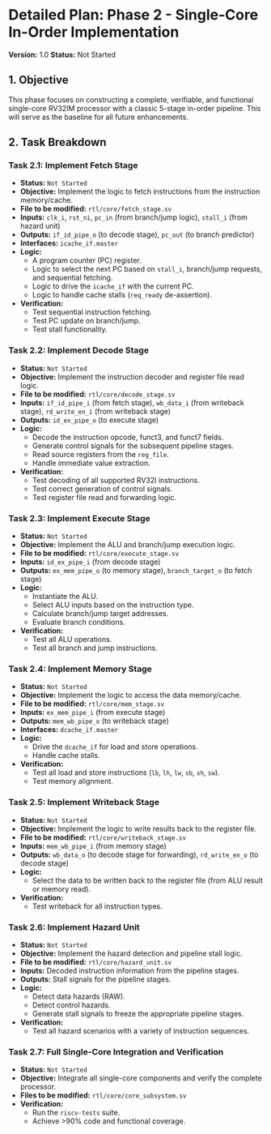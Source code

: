 # Detailed Plan: Phase 2 - Single-Core In-Order Implementation

**Version:** 1.0
**Status:** Not Started

## 1. Objective

This phase focuses on constructing a complete, verifiable, and functional single-core RV32IM processor with a classic 5-stage in-order pipeline. This will serve as the baseline for all future enhancements.

## 2. Task Breakdown

### Task 2.1: Implement Fetch Stage

*   **Status:** `Not Started`
*   **Objective:** Implement the logic to fetch instructions from the instruction memory/cache.
*   **File to be modified:** `rtl/core/fetch_stage.sv`
*   **Inputs:** `clk_i`, `rst_ni`, `pc_in` (from branch/jump logic), `stall_i` (from hazard unit)
*   **Outputs:** `if_id_pipe_o` (to decode stage), `pc_out` (to branch predictor)
*   **Interfaces:** `icache_if.master`
*   **Logic:**
    *   A program counter (PC) register.
    *   Logic to select the next PC based on `stall_i`, branch/jump requests, and sequential fetching.
    *   Logic to drive the `icache_if` with the current PC.
    *   Logic to handle cache stalls (`req_ready` de-assertion).
*   **Verification:**
    *   Test sequential instruction fetching.
    *   Test PC update on branch/jump.
    *   Test stall functionality.

### Task 2.2: Implement Decode Stage

*   **Status:** `Not Started`
*   **Objective:** Implement the instruction decoder and register file read logic.
*   **File to be modified:** `rtl/core/decode_stage.sv`
*   **Inputs:** `if_id_pipe_i` (from fetch stage), `wb_data_i` (from writeback stage), `rd_write_en_i` (from writeback stage)
*   **Outputs:** `id_ex_pipe_o` (to execute stage)
*   **Logic:**
    *   Decode the instruction opcode, funct3, and funct7 fields.
    *   Generate control signals for the subsequent pipeline stages.
    *   Read source registers from the `reg_file`.
    *   Handle immediate value extraction.
*   **Verification:**
    *   Test decoding of all supported RV32I instructions.
    *   Test correct generation of control signals.
    *   Test register file read and forwarding logic.

### Task 2.3: Implement Execute Stage

*   **Status:** `Not Started`
*   **Objective:** Implement the ALU and branch/jump execution logic.
*   **File to be modified:** `rtl/core/execute_stage.sv`
*   **Inputs:** `id_ex_pipe_i` (from decode stage)
*   **Outputs:** `ex_mem_pipe_o` (to memory stage), `branch_target_o` (to fetch stage)
*   **Logic:**
    *   Instantiate the ALU.
    *   Select ALU inputs based on the instruction type.
    *   Calculate branch/jump target addresses.
    *   Evaluate branch conditions.
*   **Verification:**
    *   Test all ALU operations.
    *   Test all branch and jump instructions.

### Task 2.4: Implement Memory Stage

*   **Status:** `Not Started`
*   **Objective:** Implement the logic to access the data memory/cache.
*   **File to be modified:** `rtl/core/mem_stage.sv`
*   **Inputs:** `ex_mem_pipe_i` (from execute stage)
*   **Outputs:** `mem_wb_pipe_o` (to writeback stage)
*   **Interfaces:** `dcache_if.master`
*   **Logic:**
    *   Drive the `dcache_if` for load and store operations.
    *   Handle cache stalls.
*   **Verification:**
    *   Test all load and store instructions (`lb`, `lh`, `lw`, `sb`, `sh`, `sw`).
    *   Test memory alignment.

### Task 2.5: Implement Writeback Stage

*   **Status:** `Not Started`
*   **Objective:** Implement the logic to write results back to the register file.
*   **File to be modified:** `rtl/core/writeback_stage.sv`
*   **Inputs:** `mem_wb_pipe_i` (from memory stage)
*   **Outputs:** `wb_data_o` (to decode stage for forwarding), `rd_write_en_o` (to decode stage)
*   **Logic:**
    *   Select the data to be written back to the register file (from ALU result or memory read).
*   **Verification:**
    *   Test writeback for all instruction types.

### Task 2.6: Implement Hazard Unit

*   **Status:** `Not Started`
*   **Objective:** Implement the hazard detection and pipeline stall logic.
*   **File to be modified:** `rtl/core/hazard_unit.sv`
*   **Inputs:** Decoded instruction information from the pipeline stages.
*   **Outputs:** Stall signals for the pipeline stages.
*   **Logic:**
    *   Detect data hazards (RAW).
    *   Detect control hazards.
    *   Generate stall signals to freeze the appropriate pipeline stages.
*   **Verification:**
    *   Test all hazard scenarios with a variety of instruction sequences.

### Task 2.7: Full Single-Core Integration and Verification

*   **Status:** `Not Started`
*   **Objective:** Integrate all single-core components and verify the complete processor.
*   **Files to be modified:** `rtl/core/core_subsystem.sv`
*   **Verification:**
    *   Run the `riscv-tests` suite.
    *   Achieve >90% code and functional coverage.
